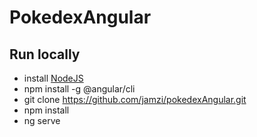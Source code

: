 # PokedexAngular

## Run locally 
* install [NodeJS](https://nodejs.org/en/)
* npm install -g @angular/cli
* git clone https://github.com/jamzi/pokedexAngular.git
* npm install 
* ng serve